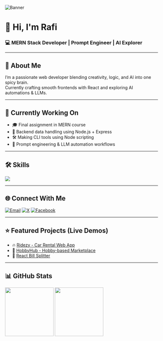 ![Banner](https://github.com/user-attachments/assets/642f8717-455e-40ce-abe1-46e4635e79e0)

# 👋 Hi, I'm Rafi

### 💻 MERN Stack Developer | Prompt Engineer | AI Explorer

---

## 🧠 About Me

I’m a passionate web developer blending creativity, logic, and AI into one spicy brain.  
Currently crafting smooth frontends with React and exploring AI automations & LLMs.

---

## 🚀 Currently Working On
- 🎓 Final assignment in MERN course  
- 🔗 Backend data handling using Node.js + Express  
- 🛠️ Making CLI tools using Node scripting  
- 🤖 Prompt engineering & LLM automation workflows  

---

## 🛠️ Skills

<p align="left">
  <img src="https://skillicons.dev/icons?i=react,nodejs,express,mongodb,firebase,tailwind,js,html,css" />
</p>

---

## 🌐 Connect With Me

[![Email](https://img.shields.io/badge/Email-D14836?style=for-the-badge&logo=gmail&logoColor=white)](mailto:farhannahbubrafi@gmail.com)
[![X](https://img.shields.io/badge/X-000000?style=for-the-badge&logo=twitter&logoColor=white)](https://x.com/FMRaafi)
[![Facebook](https://img.shields.io/badge/Facebook-1877F2?style=for-the-badge&logo=facebook&logoColor=white)](https://facebook.com/md.rafi669)

---

## ⭐ Featured Projects (Live Demos)

- 🔥 [Ridezy - Car Rental Web App](https://ridezy-f8c9c.web.app/)  
- 🧵 [HobbyHub - Hobby-based Marketplace](https://hobby-hub-1549a.web.app/)  
- 💸 [React Bill Splitter](https://react-bill-98a27.web.app/)  

---

## 📊 GitHub Stats

<div align="flex center">
  <img height="160em" src="https://github-readme-stats.vercel.app/api?username=rafirono13&theme=dracula&hide_border=false&include_all_commits=false&count_private=false" />
  <img height="160em" src="https://nirzak-streak-stats.vercel.app/?user=rafirono13&theme=dracula&hide_border=false" />
</div>


